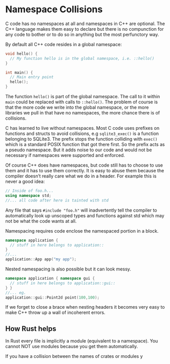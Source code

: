 # Namespace Collisions

C code has no namespaces at all and namespaces in C++ are optional. The C++ language makes them easy to declare but there is no compunction for any code to bother or to do so in anything but the most perfunctory way.

By default all C++ code resides in a global namespace:

```c++
void hello() {
  // My function hello is in the global namespace, i.e. ::hello()
}

int main() {
  // Main entry point
  hello();
}
```

The function `hello()` is part of the global namespace. The call to it within `main` could be replaced with calls to `::hello()`. The problem of course is that the more code we write into the global namespace, or the more libraries we pull in that have no namespaces, the more chance there is of collisions.

C has learned to live without namespaces. Most C code uses prefixes on functions and structs to avoid collisions, e.g `sqlite3_exec()` is a function belonging to SQLite3. The prefix stops the function colliding with `exec()` which is a standard POSIX function that got there first. So the prefix acts as a pseudo namespace. But it adds noise to our code and would not be necessary if namespaces were supported and enforced.

Of course C++ does have namespaces, but code still has to choose to use them and it has to use them correctly. It is easy to abuse them because the compiler doesn’t really care what we do in a header. For example this is never a good idea:

```c++
// Inside of foo.h...
using namespace std;
//... all code after here is tainted with std
```

Any file that says `#include "foo.h"` will inadvertently tell the compiler to automatically look up unscoped types and functions against std which may not be what the code wants at all.

Namespacing requires code enclose the namespaced portion in a block.

```c++
namespace application {
  // stuff in here belongs to application::
}
//...
application::App app("my app");
```

Nested namespacing is also possible but it can look messy.

```c++
namespace application { namespace gui {
  // stuff in here belongs to application::gui::
} }
//... eg.
application::gui::Point2d point(100,100);
```

If we forget to close a brace when nesting headers it becomes very easy to make C++ throw up a wall of incoherent errors.

## How Rust helps

In Rust every file is implicitly a module (equivalent to a namespace). You cannot NOT use modules because you get them automatically.

If you have a collision between the names of crates or modules y
